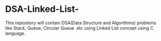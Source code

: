 # DSA-Linked-List-
This repository will contain DSA(Data Structure and Algorithms) problems like Stack, Queue, Circular Queue .etc using Linked List concept using C language.
